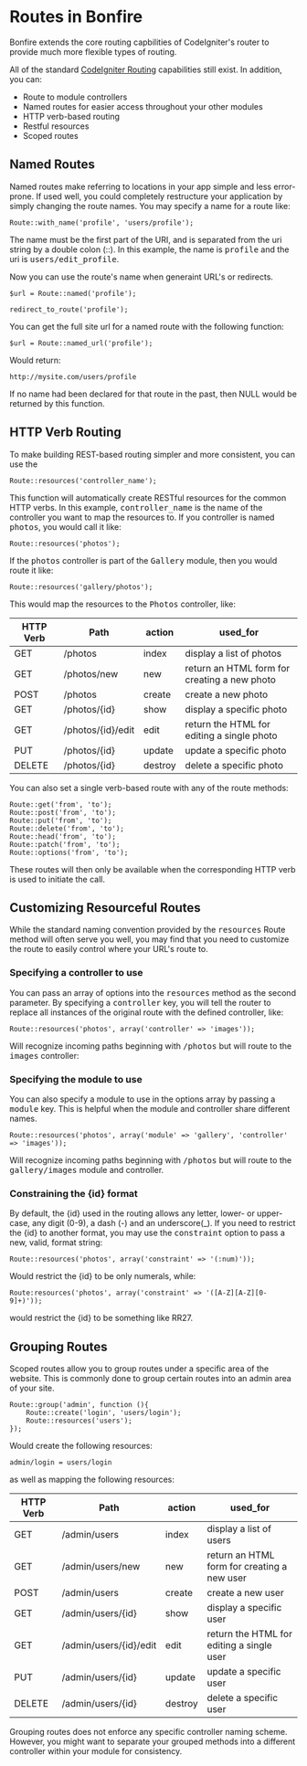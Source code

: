 # Routes in Bonfire

Bonfire extends the core routing capbilities of CodeIgniter's router to provide much more flexible types of routing.

All of the standard [CodeIgniter Routing](http://ellislab.com/codeigniter/user-guide/general/routing.html) capabilities still exist. In addition, you can:

- Route to module controllers
- Named routes for easier access throughout your other modules
- HTTP verb-based routing
- Restful resources
- Scoped routes

## Named Routes

Named routes make referring to locations in your app simple and less error-prone. If used well, you could completely restructure your application by simply changing the route names. You may specify a name for a route like:

    Route::with_name('profile', 'users/profile');

The name must be the first part of the URI, and is separated from the uri string by a double colon (::). In this example, the name is <tt>profile</tt> and the uri is <tt>users/edit_profile</tt>.

Now you can use the route's name when generaint URL's or redirects.

    $url = Route::named('profile');

    redirect_to_route('profile');

You can get the full site url for a named route with the following function:

    $url = Route::named_url('profile');

Would return:

    http://mysite.com/users/profile

If no name had been declared for that route in the past, then NULL would be returned by this function.


## HTTP Verb Routing

To make building REST-based routing simpler and more consistent, you can use the

    Route::resources('controller_name');

This function will automatically create RESTful resources for the common HTTP verbs. In this example, <tt>controller_name</tt> is the name of the controller you want to map the resources to. If you controller is named <tt>photos</tt>, you would call it like:

    Route::resources('photos');

If the <tt>photos</tt> controller is part of the <tt>Gallery</tt> module, then you would route it like:

    Route::resources('gallery/photos');

This would map the resources to the <tt>Photos</tt> controller, like:

HTTP Verb   |  Path  			|  action   |  used_for
------------|-------------------|-----------|----------------
GET 		| /photos 			| index 	| display a list of photos
GET 		| /photos/new		| new		| return an HTML form for creating a new photo
POST		| /photos 			| create	| create a new photo
GET 		| /photos/{id} 		| show 		| display a specific photo
GET 		| /photos/{id}/edit | edit 		| return the HTML for editing a single photo
PUT 		| /photos/{id} 		| update	| update a specific photo
DELETE 		| /photos/{id} 		| destroy 	| delete a specific photo


You can also set a single verb-based route with any of the route methods:

    Route::get('from', 'to');
    Route::post('from', 'to');
    Route::put('from', 'to');
    Route::delete('from', 'to');
    Route::head('from', 'to');
    Route::patch('from', 'to');
    Route::options('from', 'to');

These routes will then only be available when the corresponding HTTP verb is used to initiate the call.


## Customizing Resourceful Routes

While the standard naming convention provided by the <tt>resources</tt> Route method will often serve you well, you may find that you need to customize the route
to easily control where your URL's route to.

### Specifying a controller to use

You can pass an array of options into the <tt>resources</tt> method as the second parameter. By specifying a <tt>controller</tt> key, you will tell the router to replace all instances of the original route with the defined controller, like:

    Route::resources('photos', array('controller' => 'images'));

Will recognize incoming paths beginning with <tt>/photos</tt> but will route to the <tt>images</tt> controller:

### Specifying the module to use

You can also specify a module to use in the options array by passing a <tt>module</tt> key. This is helpful when the module and controller share different names.

    Route::resources('photos', array('module' => 'gallery', 'controller' => 'images'));

Will recognize incoming paths beginning with <tt>/photos</tt> but will route to the <tt>gallery/images</tt> module and controller.

### Constraining the {id} format

By default, the {id} used in the routing allows any letter, lower- or upper-case, any digit (0-9), a dash (-) and an underscore(_). If you need to restrict the {id} to another format, you may use the <tt>constraint</tt> option to pass a new, valid, format string:

    Route::resources('photos', array('constraint' => '(:num)'));

 Would restrict the {id} to be only numerals, while:

    Route:resources('photos', array('constraint' => '([A-Z][A-Z][0-9]+)'));

would restrict the {id} to be something like RR27.


## Grouping Routes

Scoped routes allow you to group routes under a specific area of the website. This is commonly done to group certain routes into an admin area of your site.

    Route::group('admin', function (){
    	Route::create('login', 'users/login');
    	Route::resources('users');
    });

Would create the following resources:

    admin/login = users/login

as well as mapping the following resources:

HTTP Verb   |  Path  			        |  action   |  used_for
------------|---------------------------|-----------|----------------
GET 		| /admin/users 				| index 	| display a list of users
GET 		| /admin/users/new			| new		| return an HTML form for creating a new user
POST		| /admin/users 				| create	| create a new user
GET 		| /admin/users/{id} 		| show 		| display a specific user
GET 		| /admin/users/{id}/edit  	| edit 		| return the HTML for editing a single user
PUT 		| /admin/users/{id} 		| update	| update a specific user
DELETE 		| /admin/users/{id} 		| destroy 	| delete a specific user

Grouping routes does not enforce any specific controller naming scheme. However, you might want to separate your grouped methods into a different controller within your module for consistency.